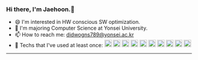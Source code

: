 ### Hi there, I'm Jaehoon.👋
- 😄 I'm interested in HW conscious SW optimization.
- 🏫 I'm majoring Computer Science at Yonsei University.
- 📫 How to reach me: didwogns789@yonsei.ac.kr
- 🎈 Techs that I've used at least once: <img src="https://img.shields.io/badge/C++-Solutions-blue.svg?style=flat&logo=c%2B%2B" style="height:20px;"> <img src="https://img.shields.io/badge/Python-3776AB?style=for-the-badge&logo=Python&logoColor=white" style="height:20px;"> <img src="https://img.shields.io/badge/Javascript-F7DF1E?style=for-the-badge&logo=Javascript&logoColor=white" style="height:20px;"> <img src="https://img.shields.io/badge/node.js-339933?style=for-the-badge&logo=node.js&logoColor=white" style="height:20px;"> <img src="https://img.shields.io/badge/mongodb-47A248?style=for-the-badge&logo=mongodb&logoColor=white" style="height:20px;"> <img src="https://img.shields.io/badge/mongodb-47A248?style=for-the-badge&logo=mongodb&logoColor=white" style="height:20px;"> <img src="https://img.shields.io/badge/postgresql-4169E1?style=for-the-badge&logo=postgresql&logoColor=white" style="height:20px;"> <img src="https://img.shields.io/badge/git-F05032?style=for-the-badge&logo=git&logoColor=white" style="height:20px;"> <img src="https://img.shields.io/badge/github-181717?style=for-the-badge&logo=github&logoColor=white" style="height:20px;"> <img src="https://img.shields.io/badge/nestjs-E0234E?style=for-the-badge&logo=nestjs&logoColor=white" style="height:20px;"> 
---------
